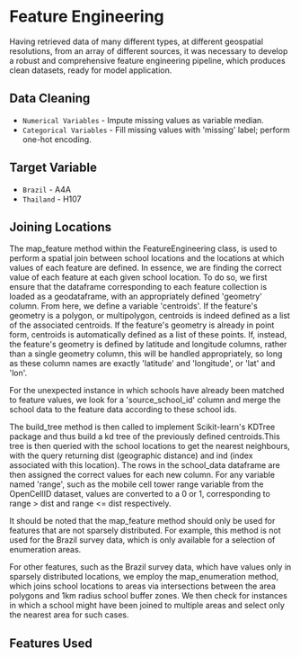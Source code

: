 # Feature Engineering

Having retrieved data of many different types, at different geospatial resolutions, from an array of different sources, it was necessary to develop a robust and comprehensive feature engineering pipeline, which produces clean datasets, ready for model application.

## Data Cleaning

* `Numerical Variables` - Impute missing values as variable median.
* `Categorical Variables` - Fill missing values with 'missing' label; perform one-hot encoding.

## Target Variable

* `Brazil` - A4A
* `Thailand` - H107

## Joining Locations

The map_feature method within the FeatureEngineering class, is used to perform a spatial join between school locations and the locations at which values of each feature are defined. In essence, we are finding the correct value of each feature at each given school location. To do so, we first ensure that the dataframe corresponding to each feature collection is loaded as a geodataframe, with an appropriately defined 'geometry' column. From here, we define a variable 'centroids'. If the feature's geometry is a polygon, or multipolygon, centroids is indeed defined as a list of the associated centroids. If the feature's geometry is already in point form, centroids is automatically defined as a list of these points. If, instead, the feature's geometry is defined by latitude and longitude columns, rather than a single geometry column, this will be handled appropriately, so long as these column names are exactly 'latitude' and 'longitude', or 'lat' and 'lon'.

For the unexpected instance in which schools have already been matched to feature values, we look for a 'source_school_id' column and merge the school data to the feature data according to these school ids. 

The build_tree method is then called to implement Scikit-learn's KDTree package and thus build a kd tree of the previously defined centroids.This tree is then queried with the school locations to get the nearest neighbours, with the query returning dist (geographic distance) and ind (index associated with this location). The rows in the school_data dataframe are then assigned the correct values for each new column. For any variable named 'range', such as the mobile cell tower range variable from the OpenCellID dataset, values are converted to a 0 or 1, corresponding to range > dist and range <= dist respectively. 

It should be noted that the map_feature method should only be used for features that are not sparsely distributed. For example, this method is not used for the Brazil survey data, which is only available for a selection of enumeration areas.

For other features, such as the Brazil survey data, which have values only in sparsely distributed locations, we employ the map_enumeration method, which joins school locations to areas via intersections between the area polygons and 1km radius school buffer zones. We then check for instances in which a school might have been joined to multiple areas and select only the nearest area for such cases.

## Features Used

